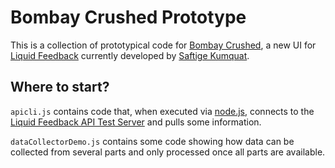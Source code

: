 Bombay Crushed Prototype
========================

This is a collection of prototypical code for [Bombay Crushed](https://saftigekumquat.wordpress.com/2011/10/05/bombay-crushed/), a new UI for [Liquid Feedback](http://liquidfeedback.org/) currently developed by [Saftige Kumquat](https://saftigekumquat.wordpress.com/).

Where to start?
---------------

`apicli.js` contains code that, when executed via [node.js](http://nodejs.org/), connects to the [Liquid Feedback API Test Server](http://apitest.liquidfeedback.org:25520/) and pulls some information.

`dataCollectorDemo.js` contains some code showing how data can be collected from several parts and only processed once all parts are available.
